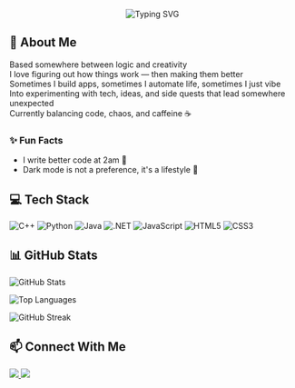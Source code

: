<p align="center">
  <img src="https://readme-typing-svg.demolab.com?font=Roboto+Mono&weight=500&size=28&pause=1000&color=D3D3D3&center=true&vCenter=true&width=435&lines=Hey+there%2C+I'm+Stefani" alt="Typing SVG" />
</p>

## 🧠 About Me
Based somewhere between logic and creativity  
I love figuring out how things work — then making them better  
Sometimes I build apps, sometimes I automate life, sometimes I just vibe  
Into experimenting with tech, ideas, and side quests that lead somewhere unexpected  
Currently balancing code, chaos, and caffeine ☕  

### ✨ Fun Facts
- I write better code at 2am 🌙  
- Dark mode is not a preference, it's a lifestyle 🌚  

## 💻 Tech Stack

![C++](https://img.shields.io/badge/-C++-00599C?style=flat&logo=cplusplus&logoColor=white)
![Python](https://img.shields.io/badge/-Python-3776AB?style=flat&logo=python&logoColor=white)
![Java](https://img.shields.io/badge/-Java-007396?style=flat&logo=java&logoColor=white)
![.NET](https://img.shields.io/badge/-DotNet-512BD4?style=flat&logo=dotnet&logoColor=white)
![JavaScript](https://img.shields.io/badge/-JavaScript-F7DF1E?style=flat&logo=javascript&logoColor=black)
![HTML5](https://img.shields.io/badge/-HTML5-E34F26?style=flat&logo=html5&logoColor=white)
![CSS3](https://img.shields.io/badge/-CSS3-1572B6?style=flat&logo=css3)

## 📊 GitHub Stats

![GitHub Stats](https://github-readme-stats.vercel.app/api?username=svuksanova&show_icons=true&theme=tokyonight&hide_border=false)

![Top Languages](https://github-readme-stats.vercel.app/api/top-langs/?username=svuksanova&layout=compact&theme=tokyonight)

![GitHub Streak](https://streak-stats.demolab.com/?user=svuksanova&theme=tokyonight)

## 📫 Connect With Me

<p>
  <a href="https://www.linkedin.com/in/stefani-vuksanova-487286253/">
    <img src="https://img.shields.io/badge/-LinkedIn-blue?style=flat-square&logo=linkedin" />
  </a>
  <a href="mailto:vuksanovastefani@gmail.com">
    <img src="https://img.shields.io/badge/-Email-D14836?style=flat-square&logo=gmail&logoColor=white" />
  </a>
</p>
